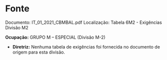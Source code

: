 # Fonte
Documento: IT_01_2021_CBMBAL.pdf
Localização: Tabela 6M2 - Exigências Divisão M2

**Ocupação:** GRUPO M – ESPECIAL (Divisão M-2)

- **Diretriz:** Nenhuma tabela de exigências foi fornecida no documento de origem para esta divisão.
